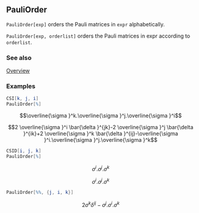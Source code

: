 ## PauliOrder

`PauliOrder[exp]` orders the Pauli matrices in `expr` alphabetically.

`PauliOrder[exp, orderlist]` orders the Pauli matrices in expr according to `orderlist`.

### See also

[Overview](Extra/FeynCalc.md)

### Examples

```mathematica
CSI[k, j, i]
PauliOrder[%]
```

$$\overline{\sigma }^k.\overline{\sigma }^j.\overline{\sigma }^i$$

$$2 \overline{\sigma }^i \bar{\delta }^{jk}-2 \overline{\sigma }^j \bar{\delta }^{ik}+2 \overline{\sigma }^k \bar{\delta }^{ij}-\overline{\sigma }^i.\overline{\sigma }^j.\overline{\sigma }^k$$

```mathematica
CSID[i, j, k]
PauliOrder[%]
```

$$\sigma ^i.\sigma ^j.\sigma ^k$$

$$\sigma ^i.\sigma ^j.\sigma ^k$$

```mathematica
PauliOrder[%%, {j, i, k}]
```

$$2 \sigma ^k \delta ^{ij}-\sigma ^j.\sigma ^i.\sigma ^k$$
